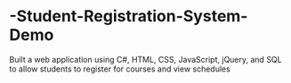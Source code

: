 # -Student-Registration-System-Demo
 Built a web application using C#, HTML, CSS, JavaScript, jQuery, and SQL to allow students  to register for courses and view schedules
